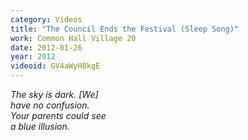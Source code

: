 ```yaml
---
category: Videos
title: "The Council Ends the Festival (Sleep Song)"
work: Common Hall Village 20
date: 2012-01-26
year: 2012
videoid: GV4aWyH8kgE
---
```


<em>The sky is dark. [We]<br>
have no confusion.<br>
Your parents could see<br>
a blue illusion.<br></em>
